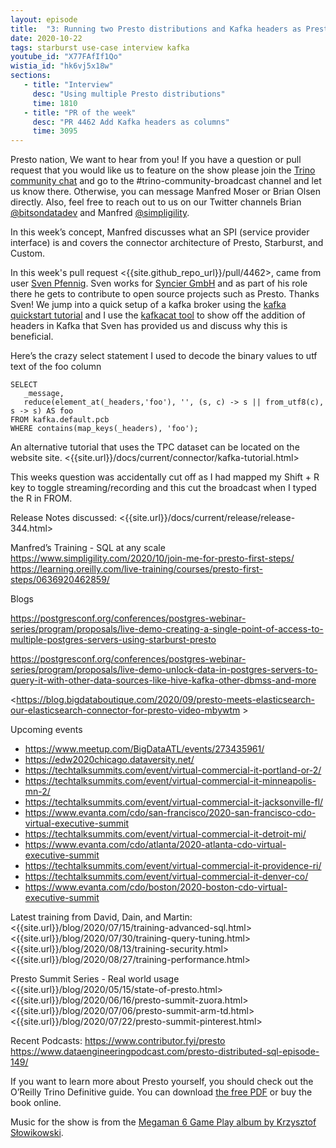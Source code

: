 ```yaml
---
layout: episode
title:  "3: Running two Presto distributions and Kafka headers as Presto columns"
date: 2020-10-22
tags: starburst use-case interview kafka
youtube_id: "X77FAfIf1Qo"
wistia_id: "hk6vj5x18w"
sections:
   - title: "Interview"
     desc: "Using multiple Presto distributions"
     time: 1810
   - title: "PR of the week"
     desc: "PR 4462 Add Kafka headers as columns"
     time: 3095
---
```


Presto nation, We want to hear from you! If you have a question or pull request 
that you would like us to feature on the show please join the 
[Trino community chat](slack.html) and go to the 
\#trino-community-broadcast channel and let us know there. Otherwise, you can 
message Manfred Moser or Brian Olsen directly. Also, feel free to reach out
to us on our Twitter channels Brian 
[@bitsondatadev](https://twitter.com/bitsondatadev) and Manfred 
[@simpligility](https://twitter.com/simpligility).

In this week’s concept, Manfred discusses what an SPI (service provider 
interface) is and covers the connector architecture of Presto, Starburst, and 
Custom.

In this week's pull request <{{site.github_repo_url}}/pull/4462>, 
came from user [Sven Pfennig](https://github.com/0xE282B0). Sven works for 
[Syncier GmbH](syncier.com) and as part of his role there he gets to contribute
to open source projects such as Presto. Thanks Sven! We jump into a quick setup
of a kafka broker using the 
[kafka quickstart tutorial](https://kafka.apache.org/quickstart) and I use the 
[kafkacat tool](https://github.com/edenhill/kafkacat) to show off the addition 
of headers in Kafka that Sven has provided us and discuss why this is 
beneficial.

Here’s the crazy select statement I used to decode the binary values to utf text
of the foo column
```
SELECT 
   _message, 
   reduce(element_at(_headers,'foo'), '', (s, c) -> s || from_utf8(c), s -> s) AS foo 
FROM kafka.default.pcb 
WHERE contains(map_keys(_headers), 'foo');
```

An alternative tutorial that uses the TPC dataset can be located on the website site. 
<{{site.url}}/docs/current/connector/kafka-tutorial.html>

This weeks question was accidentally cut off as I had mapped my Shift + R key to
toggle streaming/recording and this cut the broadcast when I typed the R in
FROM.

Release Notes discussed:
<{{site.url}}/docs/current/release/release-344.html>

Manfred’s Training - SQL at any scale
<https://www.simpligility.com/2020/10/join-me-for-presto-first-steps/>
<https://learning.oreilly.com/live-training/courses/presto-first-steps/0636920462859/>

Blogs

<https://postgresconf.org/conferences/postgres-webinar-series/program/proposals/live-demo-creating-a-single-point-of-access-to-multiple-postgres-servers-using-starburst-presto>

<https://postgresconf.org/conferences/postgres-webinar-series/program/proposals/live-demo-unlock-data-in-postgres-servers-to-query-it-with-other-data-sources-like-hive-kafka-other-dbmss-and-more>

<https://blog.bigdataboutique.com/2020/09/presto-meets-elasticsearch-our-elasticsearch-connector-for-presto-video-mbywtm >


Upcoming events
 - <https://www.meetup.com/BigDataATL/events/273435961/>
 - <https://edw2020chicago.dataversity.net/>
 - <https://techtalksummits.com/event/virtual-commercial-it-portland-or-2/>
 - <https://techtalksummits.com/event/virtual-commercial-it-minneapolis-mn-2/>
 - <https://techtalksummits.com/event/virtual-commercial-it-jacksonville-fl/>
 - <https://www.evanta.com/cdo/san-francisco/2020-san-francisco-cdo-virtual-executive-summit>
 - <https://techtalksummits.com/event/virtual-commercial-it-detroit-mi/>
 - <https://www.evanta.com/cdo/atlanta/2020-atlanta-cdo-virtual-executive-summit>
 - <https://techtalksummits.com/event/virtual-commercial-it-providence-ri/>
 - <https://techtalksummits.com/event/virtual-commercial-it-denver-co/>
 - <https://www.evanta.com/cdo/boston/2020-boston-cdo-virtual-executive-summit>

Latest training from David, Dain, and Martin:
<{{site.url}}/blog/2020/07/15/training-advanced-sql.html>
<{{site.url}}/blog/2020/07/30/training-query-tuning.html>
<{{site.url}}/blog/2020/08/13/training-security.html>
<{{site.url}}/blog/2020/08/27/training-performance.html>

Presto Summit Series - Real world usage
<{{site.url}}/blog/2020/05/15/state-of-presto.html>
<{{site.url}}/blog/2020/06/16/presto-summit-zuora.html>
<{{site.url}}/blog/2020/07/06/presto-summit-arm-td.html>
<{{site.url}}/blog/2020/07/22/presto-summit-pinterest.html>

Recent Podcasts:
<https://www.contributor.fyi/presto>
<https://www.dataengineeringpodcast.com/presto-distributed-sql-episode-149/>

If you want to learn more about Presto yourself, you should check out the 
O’Reilly Trino Definitive guide. You can download 
[the free PDF](https://www.starburstdata.com/oreilly-presto-guide-download/) or 
buy the book online.

Music for the show is from the [Megaman 6 Game Play album by Krzysztof 
Słowikowski](https://krzysztofslowikowski.bandcamp.com/album/mega-man-6-gp).

